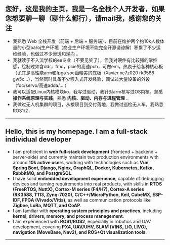 
## 您好，这是我的主页，我是一名全栈个人开发者，如果您想要聊一聊（聊什么都行），请mail我，感谢您的关注
* 我熟悉 Web 全栈开发（前端 + 后端 + 服务端），目前在维护两个约10k人数体量的小型oa/oj生产环境（商业生产环境不能完全开源请谅解）积累了不少运维经验，也做过不少渗透和逆向 。
* 我就读于不入流学校的ee专业（不要见笑了），但我对硬件有比较强的掌控感，绘制过如含ddr，fmc，pcie的高速pcb，可做emi，热衷于给各种核心板（尤其是高性能arm和fpga soc画精美的底板（Xavier xc7z020 rk3588 gw5c...），当然同时具备不少嵌入式开发经验，调试过大量设备的外设（foc/servo/高速adda/....）
* 我可以适配Linux内核模块ko，我写过驱动，我针对arm核写过OS内核。熟悉 **操作系统原理与实践**，熟悉 **内核、驱动、内存与进程管理** ..
* 我做过无人机集群的项目，从接项目到交付落地，我做过巡检无人车。我熟悉 ROS1/2，

---

## Hello, this is my homepage. I am a full-stack individual developer

* I am proficient in **web full-stack development** (frontend + backend + server-side) and currently maintain two production environments with around **10k active users**, working with technologies such as **Vue, Spring Boot, Django, Nginx, GraphQL, Docker, Kubernetes, Kafka, RabbitMQ, and PostgreSQL**.
* I have solid **embedded development experience**, capable of debugging devices and turning requirements into real products, with skills in **RTOS (FreeRTOS, NuttX), Cortex-M series (F4/H7), Cortex-A series (RK3588, T113, Zynq-7020), C/C++/MicroPython, Keil, CubeMX, ESP-IDF, FPGA (Vivado/Vitis)**, as well as communication protocols like **Zigbee, LoRa, MQTT, and CoAP**.
* I am familiar with **operating system principles and practices**, including **kernel, drivers, memory, and process management**.
* I am experienced with **ROS1/ROS2**, especially in robotics and UAV development, covering **PX4, UAV/UHV, SLAM (VINS, LIO, LIVO), navigation (MoveBase, Nav2), and ROS+Qt visualization tools**.

---

